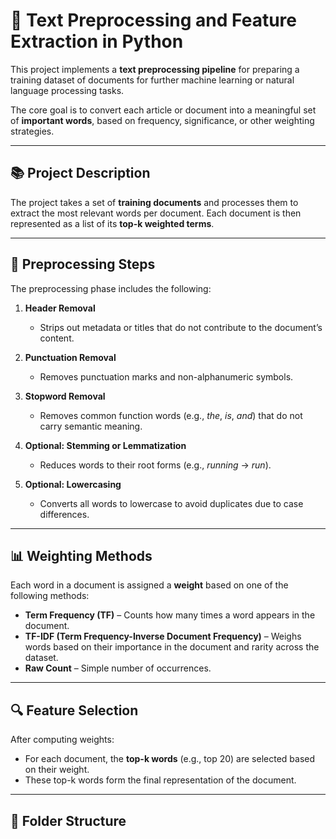 # 🧹 Text Preprocessing and Feature Extraction in Python

This project implements a **text preprocessing pipeline** for preparing a training dataset of documents for further machine learning or natural language processing tasks.

The core goal is to convert each article or document into a meaningful set of **important words**, based on frequency, significance, or other weighting strategies.

---

## 📚 Project Description

The project takes a set of **training documents** and processes them to extract the most relevant words per document. Each document is then represented as a list of its **top-k weighted terms**.

---

## 🧪 Preprocessing Steps

The preprocessing phase includes the following:

1. **Header Removal**  
   - Strips out metadata or titles that do not contribute to the document’s content.

2. **Punctuation Removal**  
   - Removes punctuation marks and non-alphanumeric symbols.

3. **Stopword Removal**  
   - Removes common function words (e.g., *the*, *is*, *and*) that do not carry semantic meaning.

4. **Optional: Stemming or Lemmatization**  
   - Reduces words to their root forms (e.g., *running* → *run*).

5. **Optional: Lowercasing**  
   - Converts all words to lowercase to avoid duplicates due to case differences.

---

## 📊 Weighting Methods

Each word in a document is assigned a **weight** based on one of the following methods:

- **Term Frequency (TF)** – Counts how many times a word appears in the document.
- **TF-IDF (Term Frequency-Inverse Document Frequency)** – Weighs words based on their importance in the document and rarity across the dataset.
- **Raw Count** – Simple number of occurrences.

---

## 🔍 Feature Selection

After computing weights:

- For each document, the **top-k words** (e.g., top 20) are selected based on their weight.
- These top-k words form the final representation of the document.

---

## 📂 Folder Structure

